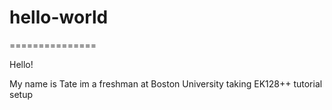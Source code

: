 # hello-world
===============

Hello!

My name is Tate im a freshman at Boston University taking EK128++
tutorial setup
